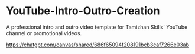 # YouTube-Intro-Outro-Creation
A professional intro and outro video template for Tamizhan Skills' YouTube channel or promotional videos.

https://chatgpt.com/canvas/shared/686f65094f208191bcb3caf7266e03ab
